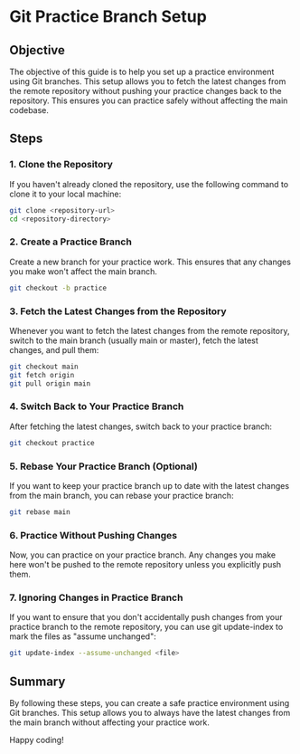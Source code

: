 # Git Practice Branch Setup

## Objective

The objective of this guide is to help you set up a practice environment using Git branches. This setup allows you to fetch the latest changes from the remote repository without pushing your practice changes back to the repository. This ensures you can practice safely without affecting the main codebase.

## Steps

### 1. Clone the Repository

If you haven't already cloned the repository, use the following command to clone it to your local machine:

```bash
git clone <repository-url>
cd <repository-directory>
```

### 2. Create a Practice Branch
Create a new branch for your practice work. This ensures that any changes you make won't affect the main branch.

```bash
git checkout -b practice
```

### 3. Fetch the Latest Changes from the Repository
Whenever you want to fetch the latest changes from the remote repository, switch to the main branch (usually main or master), fetch the latest changes, and pull them:
```bash
git checkout main
git fetch origin
git pull origin main
```

### 4. Switch Back to Your Practice Branch
After fetching the latest changes, switch back to your practice branch:
```bash
git checkout practice
```

### 5. Rebase Your Practice Branch (Optional)
If you want to keep your practice branch up to date with the latest changes from the main branch, you can rebase your practice branch:

```bash
git rebase main

```

### 6. Practice Without Pushing Changes
Now, you can practice on your practice branch. Any changes you make here won't be pushed to the remote repository unless you explicitly push them.

### 7. Ignoring Changes in Practice Branch
If you want to ensure that you don't accidentally push changes from your practice branch to the remote repository, you can use git update-index to mark the files as "assume unchanged":

```bash
git update-index --assume-unchanged <file>

```
## Summary
By following these steps, you can create a safe practice environment using Git branches. This setup allows you to always have the latest changes from the main branch without affecting your practice work.

Happy coding!